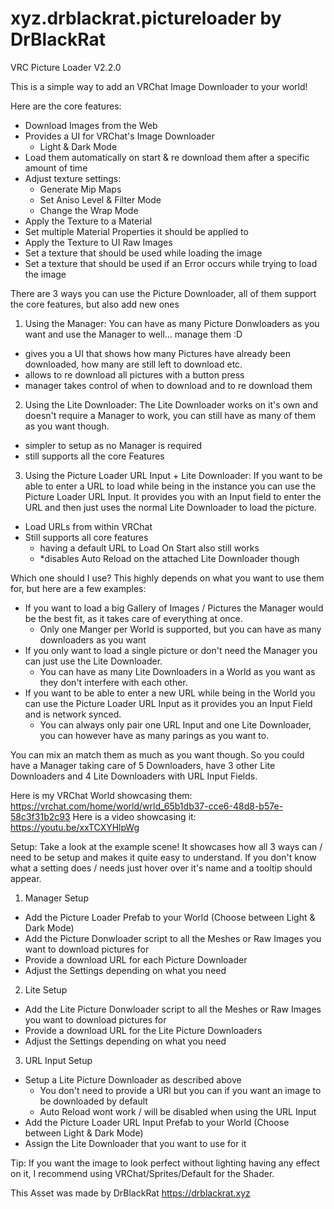# xyz.drblackrat.pictureloader by DrBlackRat

VRC Picture Loader V2.2.0

This is a simple way to add an VRChat Image Downloader to your world!

Here are the core features:
- Download Images from the Web
- Provides a UI for VRChat's Image Downloader
  - Light & Dark Mode
- Load them automatically on start & re download them after a specific amount of time
- Adjust texture settings:
  - Generate Mip Maps
  - Set Aniso Level & Filter Mode
  - Change the Wrap Mode 
- Apply the Texture to a Material
- Set multiple Material Properties it should be applied to
- Apply the Texture to UI Raw Images
- Set a texture that should be used while loading the image
- Set a texture that should be used if an Error occurs while trying to load the image

There are 3 ways you can use the Picture Downloader, all of them support the core features, but also add new ones
1. Using the Manager:
You can have as many Picture Donwloaders as you want and use the Manager to well... manage them :D
- gives you a UI that shows how many Pictures have already been downloaded, how many are still left to download etc.
- allows to re download all pictures with a button press
- manager takes control of when to download and to re download them

2. Using the Lite Downloader:
The Lite Downloader works on it's own and doesn't require a Manager to work, you can still have as many of them as you want though.
- simpler to setup as no Manager is required
- still supports all the core Features

3. Using the Picture Loader URL Input + Lite Downloader:
If you want to be able to enter a URL to load while being in the instance you can use the Picture Loader URL Input. It provides you with an Input field to enter the URL and then just uses the normal Lite Downloader to load the picture.
- Load URLs from within VRChat
- Still supports all core features
  - having a default URL to Load On Start also still works
  - *disables Auto Reload on the attached Lite Downloader though

Which one should I use?
This highly depends on what you want to use them for, but here are a few examples:
- If you want to load a big Gallery of Images / Pictures the Manager would be the best fit, as it takes care of everything at once.
  - Only one Manger per World is supported, but you can have as many downloaders as you want
- If you only want to load a single picture or don't need the Manager you can just use the Lite Downloader.
  - You can have as many Lite Downloaders in a World as you want as they don't interfere with each other.
- If you want to be able to enter a new URL while being in the World you can use the Picture Loader URL Input as it provides you an Input Field and is network synced.
  - You can always only pair one URL Input and one Lite Downloader, you can however have as many parings as you want to.

You can mix an match them as much as you want though. So you could have a Manager taking care of 5 Downloaders, have 3 other Lite Downloaders and 4 Lite Downloaders with URL Input Fields.

Here is my VRChat World showcasing them:
https://vrchat.com/home/world/wrld_65b1db37-cce6-48d8-b57e-58c3f31b2c93
Here is a video showcasing it:
https://youtu.be/xxTCXYHlpWg

Setup:
Take a look at the example scene!
It showcases how all 3 ways can / need to be setup and makes it quite easy to understand.
If you don't know what a setting does / needs just hover over it's name and a tooltip should appear.

1. Manager Setup
- Add the Picture Loader Prefab to your World (Choose between Light & Dark Mode)
- Add the Picture Donwloader script to all the Meshes or Raw Images you want to download pictures for
- Provide a download URL for each Picture Downloader
- Adjust the Settings depending on what you need

2. Lite Setup
- Add the Lite Picture Donwloader script to all the Meshes or Raw Images you want to download pictures for
- Provide a download URL for the Lite Picture Downloaders
- Adjust the Settings depending on what you need

3. URL Input Setup
- Setup a Lite Picture Downloader as described above
  - You don't need to provide a URl but you can if you want an image to be downloaded by default
  - Auto Reload wont work / will be disabled when using the URL Input
- Add the Picture Loader URL Input Prefab to your World (Choose between Light & Dark Mode)
- Assign the Lite Downloader that you want to use for it

Tip: If you want the image to look perfect without lighting having any effect on it, I recommend using VRChat/Sprites/Default for the Shader.

This Asset was made by DrBlackRat
https://drblackrat.xyz
